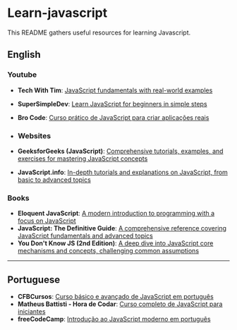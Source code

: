 # Learn-javascript

This README gathers useful resources for learning Javascript.

## English

### Youtube

- **Tech With Tim**: [JavaScript fundamentals with real-world examples](https://www.youtube.com/watch?v=TjjKcgtlsY8&ab_channel=TechWithTim)
- **SuperSimpleDev**: [Learn JavaScript for beginners in simple steps](https://www.youtube.com/watch?v=EerdGm-ehJQ)
- **Bro Code**: [Curso prático de JavaScript para criar aplicações reais](https://www.youtube.com/watch?v=lfmg-EJ8gm4)

- ### Websites

- **GeeksforGeeks (JavaScript)**: [Comprehensive tutorials, examples, and exercises for mastering JavaScript concepts](https://www.geeksforgeeks.org/javascript/?ref=home-articlecards)
- **JavaScript.info**: [In-depth tutorials and explanations on JavaScript, from basic to advanced topics](https://javascript.info/)

### Books

- **Eloquent JavaScript**: [A modern introduction to programming with a focus on JavaScript](https://eloquentjavascript.net/)
- **JavaScript: The Definitive Guide**: [A comprehensive reference covering JavaScript fundamentals and advanced topics](https://github.com/camoverride/lit/blob/master/Javascript-The-Definitive-Guide.pdf)
- **You Don't Know JS (2nd Edition)**: [A deep dive into JavaScript core mechanisms and concepts, challenging common assumptions](https://github.com/getify/You-Dont-Know-JS/tree/2nd-ed)


---


## Portuguese


- **CFBCursos**: [Curso básico e avançado de JavaScript em português](https://www.youtube.com/watch?v=E4DBTqgxHGM&list=PLx4x_zx8csUg_AxxbVWHEyAJ6cBdsYc0T&ab_channel=CFBCursos)
- **Matheus Battisti - Hora de Codar**: [Curso completo de JavaScript para iniciantes](https://www.youtube.com/watch?v=TkD0QMyBa28&list=PLnDvRpP8BneysKU8KivhnrVaKpILD3gZ6&ab_channel=MatheusBattisti-HoradeCodar)
- **freeCodeCamp**: [Introdução ao JavaScript moderno em português](https://www.youtube.com/watch?v=aA31cVca_hI&t=1s&ab_channel=freeCodeCampemPortugu%C3%AAs)
